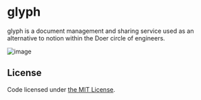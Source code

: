 # glyph

glyph is a document management and sharing service used as an alternative to notion within the Doer circle of engineers.


![image](https://user-images.githubusercontent.com/88176012/235742252-b3701cae-3632-4cec-9d52-26d2883a32e7.png)

## License
Code licensed under 
[the MIT License](https://github.com/Doer-org/glyph/blob/dev/LICENSE).
